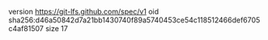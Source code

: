 version https://git-lfs.github.com/spec/v1
oid sha256:d46a50842d7a21bb1430740f89a5740453ce54c118512466def6705c4af81507
size 17
